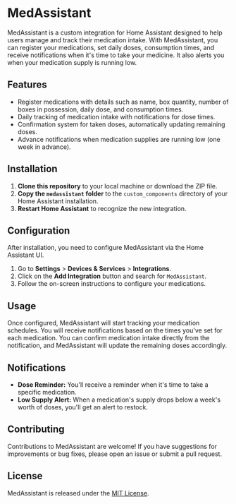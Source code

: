# MedAssistant

MedAssistant is a custom integration for Home Assistant designed to help users manage and track their medication intake. With MedAssistant, you can register your medications, set daily doses, consumption times, and receive notifications when it's time to take your medicine. It also alerts you when your medication supply is running low.

## Features

- Register medications with details such as name, box quantity, number of boxes in possession, daily dose, and consumption times.
- Daily tracking of medication intake with notifications for dose times.
- Confirmation system for taken doses, automatically updating remaining doses.
- Advance notifications when medication supplies are running low (one week in advance).

## Installation

1. **Clone this repository** to your local machine or download the ZIP file.
2. **Copy the `medassistant` folder** to the `custom_components` directory of your Home Assistant installation.
3. **Restart Home Assistant** to recognize the new integration.

## Configuration

After installation, you need to configure MedAssistant via the Home Assistant UI.

1. Go to **Settings** > **Devices & Services** > **Integrations**.
2. Click on the **Add Integration** button and search for `MedAssistant`.
3. Follow the on-screen instructions to configure your medications.

## Usage

Once configured, MedAssistant will start tracking your medication schedules. You will receive notifications based on the times you've set for each medication. You can confirm medication intake directly from the notification, and MedAssistant will update the remaining doses accordingly.

## Notifications

- **Dose Reminder:** You'll receive a reminder when it's time to take a specific medication.
- **Low Supply Alert:** When a medication's supply drops below a week's worth of doses, you'll get an alert to restock.

## Contributing

Contributions to MedAssistant are welcome! If you have suggestions for improvements or bug fixes, please open an issue or submit a pull request.

## License

MedAssistant is released under the [MIT License](LICENSE).
